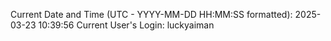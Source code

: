 Current Date and Time (UTC - YYYY-MM-DD HH:MM:SS formatted): 2025-03-23 10:39:56
Current User's Login: luckyaiman
